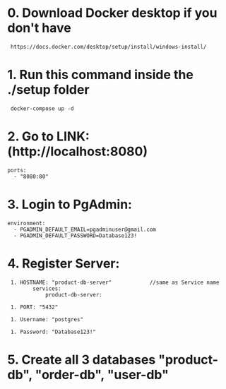 # 0. Download Docker desktop if you don't have

     https://docs.docker.com/desktop/setup/install/windows-install/

# 1. Run this command inside the ./setup folder

     docker-compose up -d

# 2. Go to LINK: (http://localhost:8080)

    ports:
      - "8080:80"

# 3. Login to PgAdmin:

    environment:
      - PGADMIN_DEFAULT_EMAIL=pgadminuser@gmail.com
      - PGADMIN_DEFAULT_PASSWORD=Database123!

# 4. Register Server:

     1. HOSTNAME: "product-db-server"            //same as Service name
            services:
                product-db-server:

     1. PORT: "5432"

     1. Username: "postgres"

     1. Password: "Database123!"

# 5. Create all 3 databases "product-db", "order-db", "user-db"
